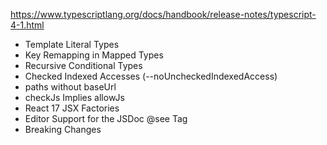 
https://www.typescriptlang.org/docs/handbook/release-notes/typescript-4-1.html

- Template Literal Types
- Key Remapping in Mapped Types
- Recursive Conditional Types
- Checked Indexed Accesses (--noUncheckedIndexedAccess)
- paths without baseUrl
- checkJs Implies allowJs
- React 17 JSX Factories
- Editor Support for the JSDoc @see Tag
- Breaking Changes
